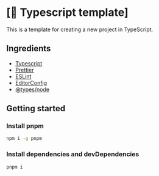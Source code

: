 # [📔 Typescript template]

This is a template for creating a new project in TypeScript.

## Ingredients

- [Typescript](https://npmjs.com/package/typescript)
- [Prettier](https://npmjs.com/package/prettier)
- [ESLint](https://eslint.org/)
- [EditorConfig](https://editorconfig.org)
- [@types/node](https://npmjs.com/package/@types/node)

## Getting started

### Install pnpm

```sh
npm i -g pnpm
```

### Install dependencies and devDependencies

```sh
pnpm i
```
